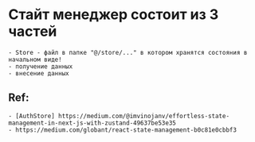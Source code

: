 # Стайт менеджер состоит из 3 частей 
    - Store - файл в папке "@/store/..." в котором хранятся состояния в начальном виде!
    - получение данных
    - внесение данных
## Ref:
    - [AuthStore] https://medium.com/@imvinojanv/effortless-state-management-in-next-js-with-zustand-49637be53e35
    - https://medium.com/globant/react-state-management-b0c81e0cbbf3